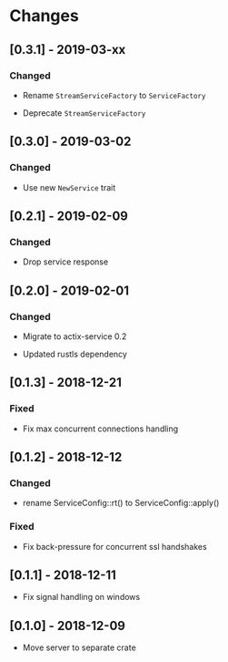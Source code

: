 # Changes

## [0.3.1] - 2019-03-xx

### Changed

* Rename `StreamServiceFactory` to `ServiceFactory`

* Deprecate `StreamServiceFactory`


## [0.3.0] - 2019-03-02

### Changed

* Use new `NewService` trait


## [0.2.1] - 2019-02-09

### Changed

* Drop service response


## [0.2.0] - 2019-02-01

### Changed

* Migrate to actix-service 0.2

* Updated rustls dependency


## [0.1.3] - 2018-12-21

### Fixed

* Fix max concurrent connections handling


## [0.1.2] - 2018-12-12

### Changed

* rename ServiceConfig::rt() to ServiceConfig::apply()


### Fixed

* Fix back-pressure for concurrent ssl handshakes


## [0.1.1] - 2018-12-11

* Fix signal handling on windows


## [0.1.0] - 2018-12-09

* Move server to separate crate
